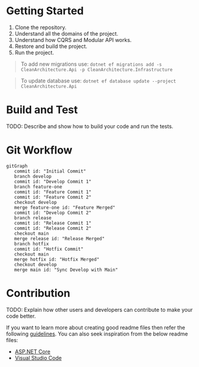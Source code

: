 # Getting Started

1. Clone the repository.
2. Understand all the domains of the project.
3. Understand how CQRS and Modular API works.
4. Restore and build the project.
5. Run the project.

> To add new migrations use: `dotnet ef migrations add -s CleanArchitecture.Api -p CleanArchitecture.Infrastructure`

> To update database use: `dotnet ef database update --project CleanArchitecture.Api`

# Build and Test

TODO: Describe and show how to build your code and run the tests.

# Git Workflow

```mermaid
gitGraph
   commit id: "Initial Commit"
   branch develop
   commit id: "Develop Commit 1"
   branch feature-one
   commit id: "Feature Commit 1"
   commit id: "Feature Commit 2"
   checkout develop
   merge feature-one id: "Feature Merged"
   commit id: "Develop Commit 2"
   branch release
   commit id: "Release Commit 1"
   commit id: "Release Commit 2"
   checkout main
   merge release id: "Release Merged"
   branch hotfix
   commit id: "Hotfix Commit"
   checkout main
   merge hotfix id: "Hotfix Merged"
   checkout develop
   merge main id: "Sync Develop with Main"
```

# Contribution

TODO: Explain how other users and developers can contribute to make your code better.

If you want to learn more about creating good readme files then refer the following [guidelines](https://docs.microsoft.com/en-us/azure/devops/repos/git/create-a-readme?view=azure-devops). You can also seek inspiration from the below readme files:

- [ASP.NET Core](https://github.com/aspnet/Home)
- [Visual Studio Code](https://github.com/Microsoft/vscode)
